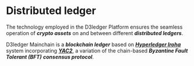 # Distributed ledger

The technology employed in the D3ledger Platform ensures the
seamless operation of **_crypto assets_** on and between different
**_distributed ledgers_**.

D3ledger Mainchain is a **_blockchain ledger_** based on [**_Hyperledger
Iroha_**](https://www.hyperledger.org/projects/iroha "Hyperledger Iroha") system incorporating [**_YAC2_**](https://arxiv.org/abs/1809.00554 "Zhang, J., Wang, Y., & Liu, D. (2017).
Yac: Yet another distributed consensus algorithm"), a variation of the chain-based
**_Byzantine Fault Tolerant (BFT)_** **_consensus protocol_**.

